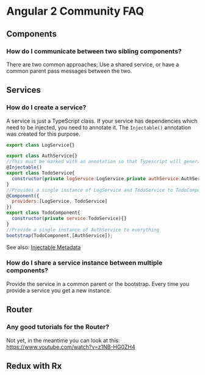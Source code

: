 # Angular 2 Community FAQ

## Components

### How do I communicate between two sibling components?
There are two common approaches; Use a shared service, or have a common parent pass messages between the two.
  
## Services

### How do I create a service?
A service is just a TypeScript class. If your service has dependencies which need to be injected, you need to annotate it. The `Injectable()` annotation was created for this purpose.
```javascript
export class LogService{}

export class AuthService{}
//This must be marked with an annotation so that Typescript will generate the information required to inject dependencies
@Injectable()
export class TodoService{
  constructor(private logService:LogService,private authService:AuthService){}
}
//Provides a single instance of LogService and TodoService to TodoComponent and all of its children
@Component({
  providers:[LogService, TodoService]
})
export class TodoComponent{
  constructor(private service:TodoService){}
}
//Provide a single instance of AuthService to everything
bootstrap(TodoComponent,[AuthService]);
```
See also: [Injectable Metadata](https://angular.io/docs/ts/latest/api/core/InjectableMetadata-class.html)

### How do I share a service instance between multiple components?
Provide the service in a common parent or the bootstrap. Every time you provide a service you get a new instance.

## Router

### Any good tutorials for the Router?
Not yet, in the meantime you can look at this: https://www.youtube.com/watch?v=z1NB-HG0ZH4

## Redux with Rx
